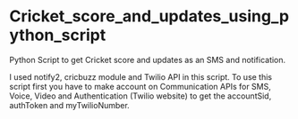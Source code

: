 # Cricket_score_and_updates_using_python_script

Python Script to get Cricket score and updates as an SMS and notification.


I used notify2, cricbuzz module and Twilio API in this script. To use this script first you have to make account on Communication APIs for SMS, Voice, Video and Authentication (Twilio website) to get the accountSid, authToken and myTwilioNumber.
